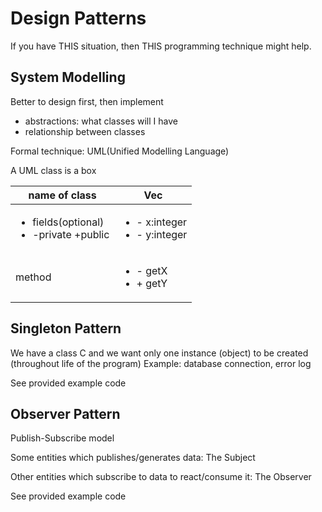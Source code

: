 Design Patterns
===

If you have THIS situation, then THIS programming technique might help.

System Modelling
---

Better to design first, then implement

* abstractions: what classes will I have
* relationship between classes

Formal technique: UML(Unified Modelling Language)

A UML class is a box

name of class | Vec
--- | ---
<ul><li>fields(optional)</li><li>-private +public</li></ul> | <ul><li>- x:integer</li><li>- y:integer</li></ul>
method | <ul><li>- getX</li><li>+ getY</li></ul>

Singleton Pattern
---

We have a class C and we want only one instance (object) to be created (throughout life of the program)
Example: database connection, error log

See provided example code

Observer Pattern
---

Publish-Subscribe model

Some entities which publishes/generates data: The Subject

Other entities which subscribe to data to react/consume it: The Observer

See provided example code
